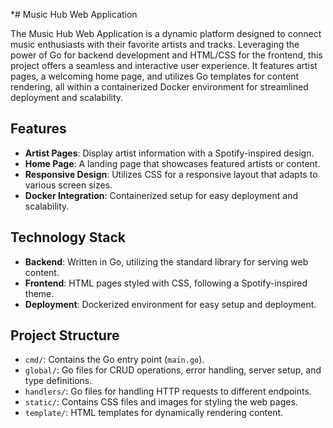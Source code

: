 *# Music Hub Web Application

The Music Hub Web Application is a dynamic platform designed to connect music enthusiasts with their favorite artists and tracks. Leveraging the power of Go for backend development and HTML/CSS for the frontend, this project offers a seamless and interactive user experience. It features artist pages, a welcoming home page, and utilizes Go templates for content rendering, all within a containerized Docker environment for streamlined deployment and scalability.

## Features

- **Artist Pages**: Display artist information with a Spotify-inspired design.
- **Home Page**: A landing page that showcases featured artists or content.
- **Responsive Design**: Utilizes CSS for a responsive layout that adapts to various screen sizes.
- **Docker Integration**: Containerized setup for easy deployment and scalability.

## Technology Stack

- **Backend**: Written in Go, utilizing the standard library for serving web content.
- **Frontend**: HTML pages styled with CSS, following a Spotify-inspired theme.
- **Deployment**: Dockerized environment for easy setup and deployment.

## Project Structure

- `cmd/`: Contains the Go entry point (`main.go`).
- `global/`: Go files for CRUD operations, error handling, server setup, and type definitions.
- `handlers/`: Go files for handling HTTP requests to different endpoints.
- `static/`: Contains CSS files and images for styling the web pages.
- `template/`: HTML templates for dynamically rendering content.
